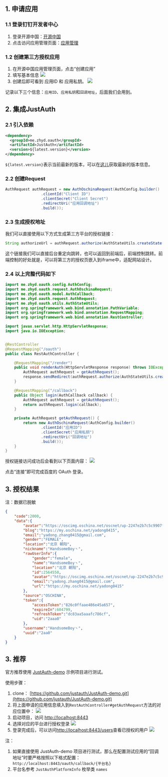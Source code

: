 ## 1. 申请应用

### 1.1 登录钉钉开发者中心

1. 登录开源中国：[开源中国](https://www.oschina.net/)
2. 点击访问应用管理页面：[应用管理](https://www.oschina.net/openapi/client)


### 1.2 创建第三方授权应用

1. 在开源中国应用管理页面，点击“创建应用”
2. 填写基本信息
![](doc/media/oauth/007acd70.png)
5. 创建后即可看到 应用ID 和 应用私钥。
![](doc/media/oauth/895f76da.png)

记录以下三个信息：`应用ID`、`应用私钥`和`回调地址`，后面我们会用到。


## 2. 集成JustAuth

### 2.1 引入依赖

```xml
<dependency>
  <groupId>me.zhyd.oauth</groupId>
  <artifactId>JustAuth</artifactId>
  <version>${latest.version}</version>
</dependency>
```

`${latest.version}`表示当前最新的版本，可以在[这儿](https://github.com/justauth/JustAuth/releases)获取最新的版本信息。

### 2.2 创建Request

```java
AuthRequest authRequest = new AuthOschinaRequest(AuthConfig.builder()
                .clientId("Client ID")
                .clientSecret("Client Secret")
                .redirectUri("应用回调地址")
                .build());
```

### 2.3 生成授权地址

我们可以直接使用以下方式生成第三方平台的授权链接：
```java
String authorizeUrl = authRequest.authorize(AuthStateUtils.createState());
```
这个链接我们可以直接后台重定向跳转，也可以返回到前端后，前端控制跳转。前端控制的好处就是，可以将第三方的授权页嵌入到iframe中，适配网站设计。


### 2.4 以上完整代码如下

```java
import me.zhyd.oauth.config.AuthConfig;
import me.zhyd.oauth.request.AuthOschinaRequest;
import me.zhyd.oauth.model.AuthCallback;
import me.zhyd.oauth.request.AuthRequest;
import me.zhyd.oauth.utils.AuthStateUtils;
import org.springframework.web.bind.annotation.PathVariable;
import org.springframework.web.bind.annotation.RequestMapping;
import org.springframework.web.bind.annotation.RestController;

import javax.servlet.http.HttpServletResponse;
import java.io.IOException;


@RestController
@RequestMapping("/oauth")
public class RestAuthController {

    @RequestMapping("/render")
    public void renderAuth(HttpServletResponse response) throws IOException {
        AuthRequest authRequest = getAuthRequest();
        response.sendRedirect(authRequest.authorize(AuthStateUtils.createState()));
    }

    @RequestMapping("/callback")
    public Object login(AuthCallback callback) {
        AuthRequest authRequest = getAuthRequest();
        return authRequest.login(callback);
    }

    private AuthRequest getAuthRequest() {
        return new AuthOschinaRequest(AuthConfig.builder()
                .clientId("应用ID")
                .clientSecret("应用私钥")
                .redirectUri("回调地址")
                .build());
    }
}
```
授权链接访问成功后会看到以下页面内容：
![](doc/media/oauth/f403ad52.png) 

点击“连接”即可完成百度的 OAuth 登录。

## 3. 授权结果

注：数据已脱敏

```json
{
    "code":2000,
    "data":{
        "avatar":"https://oscimg.oschina.net/oscnet/up-2247e2b7c5c9907f70ba2648f9db112d.jpg!/both/50x50?t=1451008261000",
        "blog":"https://my.oschina.net/yadong0415",
        "email":"yadong.zhang0415@gmail.com",
        "gender":"FEMALE",
        "location":"北京 朝阳",
        "nickname":"HandsomeBoy丶",
        "rawUserInfo":{
            "gender":"female",
            "name":"HandsomeBoy丶",
            "location":"北京 朝阳",
            "id":2564550,
            "avatar":"https://oscimg.oschina.net/oscnet/up-2247e2b7c5c9907f70ba2648f9db112d.jpg!/both/50x50?t=1451008261000",
            "email":"yadong.zhang0415@gmail.com",
            "url":"https://my.oschina.net/yadong0415"
        },
        "source":"OSCHINA",
        "token":{
            "accessToken":"826c0ffaae486e45a657",
            "expireIn":604799,
            "refreshToken":"dc83aa5aaafc786cf",
            "uid":"2aaa0"
        },
        "username":"HandsomeBoy丶",
        "uuid":"2aa0"
    }
}
```

## 3. 推荐

官方推荐使用 [JustAuth-demo](https://github.com/justauth/JustAuth-demo) 示例项目进行测试。

使用步骤：
1. clone： [https://github.com/justauth/JustAuth-demo.git](https://github.com/justauth/JustAuth-demo.git)
2. 将上面申请的应用信息填入到`RestAuthController#getAuthRequest`方法的对应位置中：
![](doc/media/oauth/e1a40945.png)
3. 启动项目，访问 [http://localhost:8443](http://localhost:8443)
4. 选择对应的平台进行授权登录
![](doc/media/oauth/da2bc692.png)
5. 登录完成后，可以访问[http://localhost:8443/users](http://localhost:8443/users)查看已授权的用户
![](doc/media/oauth/dbe6bcae.png)

注：
1. 如果直接使用 JustAuth-demo 项目进行测试，那么在配置测试应用的“回调地址”时要严格按照以下格式配置：`http://localhost:8443/oauth/callback/{平台名}`
2. 平台名参考 `JustAuthPlatformInfo` 枚举类 `names`


